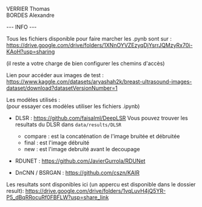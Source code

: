 VERRIER Thomas  
BORDES Alexandre

--- INFO ---

Tous les fichiers disponible pour faire marcher les .pynb sont sur : 
https://drive.google.com/drive/folders/1XNnOYVZEzyqDjYsrrJQMzyRx70i-KAoH?usp=sharing

(il reste a votre charge de bien configurer les chemins d'accès)

Lien pour accéder aux images de test : 
https://www.kaggle.com/datasets/aryashah2k/breast-ultrasound-images-dataset/download?datasetVersionNumber=1

Les modèles utilisés :  
(pour essayer ces modèles utiliser les fichiers .ipynb)

- DLSR : 
https://github.com/faisalml/DeepLSR
Vous pouvez trouver les resultats du DLSR dans `data/results/DLSR`
    * compare : est la concaténation de l'image bruitée et débruitée
    * final : est l'image débruité
    * new : est l'image debruité avant le decoupage

- RDUNET :
https://github.com/JavierGurrola/RDUNet

- DnCNN / BSRGAN : 
https://github.com/cszn/KAIR

Les resultats sont disponibles ici (un appercu est disponible dans le dossier result):
https://drive.google.com/drive/folders/1vqLuvH4jQ5YR-P5_dBqRRocuRf0FBFLW?usp=share_link


